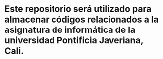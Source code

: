 # Este repositorio será utilizado para almacenar códigos relacionados a la asignatura de informática de la universidad Pontificia Javeriana, Cali.
 

